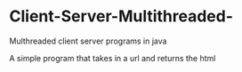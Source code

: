 # Client-Server-Multithreaded-
Multhreaded client server programs in java 


A simple program that takes in a url and returns the html 
